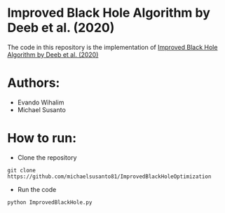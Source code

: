 # Improved Black Hole Algorithm by Deeb et al. (2020)
The code in this repository is the implementation of [Improved Black Hole Algorithm by Deeb et al. (2020)](https://doi.org/10.1016/j.jksuci.2020.12.013)

# Authors:
- Evando Wihalim
- Michael Susanto

# How to run:
- Clone the repository
```
git clone https://github.com/michaelsusanto81/ImprovedBlackHoleOptimization
```

- Run the code
```
python ImprovedBlackHole.py
```